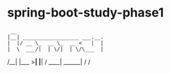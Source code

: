 # spring-boot-study-phase1
     __                            
    |__| __________________ ___.__.
    |  |/ __ \_  __ \_  __ <   |  |
    |  \  ___/|  | \/|  | \/\___  |
/\__|  |\___  >__|   |__|   / ____|
\______|    \/              \/     
